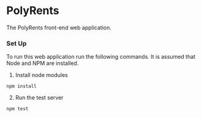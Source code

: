 # PolyRents
The PolyRents front-end web application.

### Set Up
To run this web application run the following commands. It is assumed that Node and NPM are installed.

1) Install node modules
```
npm install
```

2) Run the test server
```
npm test
```
